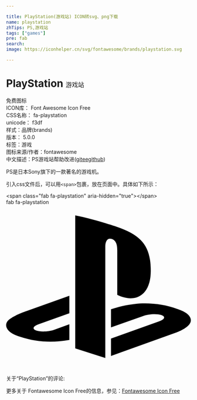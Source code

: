 ```yaml
---

title: PlayStation(游戏站) ICON转svg、png下载
name: playstation
zhTips: PS,游戏站
tags: ["games"]
pre: fab
search: 
image: https://iconhelper.cn/svg/fontawesome/brands/playstation.svg

---
```


# PlayStation  <small style="font-size: 60%;font-weight: 100">游戏站</small>


<div class="detail-page">
<p>
<span><span class="badge-success badge">免费图标</span> </span>
<br/>
<span>
ICON库：
<span class="badge-secondary badge">Font Awesome Icon Free</span> 
</span>
<br/>
<span>
CSS名称：
<span class="badge-secondary badge">fa-playstation</span> 
</span>
<br/>
<span>
unicode：
<span class="badge-secondary badge">f3df</span> 
<copy-btn content='f3df' btn-title=""></copy-btn>
<copy-btn :content='String.fromCodePoint(parseInt("f3df", 16))' btn-title="复制U"></copy-btn>
</span><br/><span>样式：<span class="badge-light badge">品牌(brands)</span></span>
<br/>
<span>
版本：
<span class="badge-secondary badge">5.0.0</span> 
</span><br/><span>标签：<span class="badge-light badge"><router-link to="/tags/games.html">游戏</router-link></span></span>
<br/>
<span>图标来源/作者：<span class="badge-light badge">fontawesome</span></span> 
<br/>
<span class="zh-detail">中文描述：<span class="badge-primary badge">PS</span><span class="badge-primary badge">游戏站</span><span class="help-link"><span>帮助改进</span>(<a href="https://gitee.com/liuwave/icon-helper/edit/master/json/fontawesome/brands/playstation.json" target="_blank" rel="noopener noreferrer">gitee</a><a href="https://github.com/liuwave/icon-helper/edit/master/json/fontawesome/brands/playstation.json" target="_blank" rel="noopener noreferrer">github</a></span>)</span><br/>
</p>
</div><div class="description description alert alert-light">PS是日本Sony旗下的一款著名的游戏机。</div>
<div class="alert alert-dark">
  <i class="fab fa-playstation fa-xs"></i>
  <i class="fab fa-playstation fa-sm"></i>
  <i class="fab fa-playstation fa-lg"></i>
  <i class="fab fa-playstation fa-2x"></i>
  <i class="fab fa-playstation fa-3x"></i>
  <i class="fab fa-playstation fa-5x"></i>
  <i class="fab fa-playstation fa-7x"></i>
</div>
<div>
  <p>引入css文件后，可以用<code>&lt;span&gt;</code>包裹，放在页面中。具体如下所示：    
  </p>
  <div class="alert alert-primary" style="font-size: 14px">
    &lt;span class="fab fa-playstation" aria-hidden="true"&gt;&lt;/span&gt;
    <copy-btn content='<span class="fab fa-playstation" aria-hidden="true"></span>'></copy-btn>
  </div>
  <div class="alert alert-secondary">
    <i class="fab fa-playstation"
    style="font-size: 24px"
    aria-hidden="true"></i> fab fa-playstation
    <copy-btn content="fab fa-playstation" btn-title="复制图标名称"></copy-btn>
  </div>
</div>
<div id="svg" class="svg-wrap">
<svg xmlns="http://www.w3.org/2000/svg" viewBox="0 0 576 512"><path d="M570.9 372.3c-11.3 14.2-38.8 24.3-38.8 24.3L327 470.2v-54.3l150.9-53.8c17.1-6.1 19.8-14.8 5.8-19.4-13.9-4.6-39.1-3.3-56.2 2.9L327 381.1v-56.4c23.2-7.8 47.1-13.6 75.7-16.8 40.9-4.5 90.9.6 130.2 15.5 44.2 14 49.2 34.7 38 48.9zm-224.4-92.5v-139c0-16.3-3-31.3-18.3-35.6-11.7-3.8-19 7.1-19 23.4v347.9l-93.8-29.8V32c39.9 7.4 98 24.9 129.2 35.4C424.1 94.7 451 128.7 451 205.2c0 74.5-46 102.8-104.5 74.6zM43.2 410.2c-45.4-12.8-53-39.5-32.3-54.8 19.1-14.2 51.7-24.9 51.7-24.9l134.5-47.8v54.5l-96.8 34.6c-17.1 6.1-19.7 14.8-5.8 19.4 13.9 4.6 39.1 3.3 56.2-2.9l46.4-16.9v48.8c-51.6 9.3-101.4 7.3-153.9-10z"/></svg>
</div>
<detail full-name='fa-playstation'></detail>
<div>
<p>关于“PlayStation”的评论:</p>
</div>
<Vssue title="关于“PlayStation”的评论" ></Vssue>    
<div><p>更多关于  Fontawesome Icon Free的信息，参见：<a target="_blank" href="https://iconhelper.cn/fontawesome.html">Fontawesome Icon Free</a>
</p></div>
